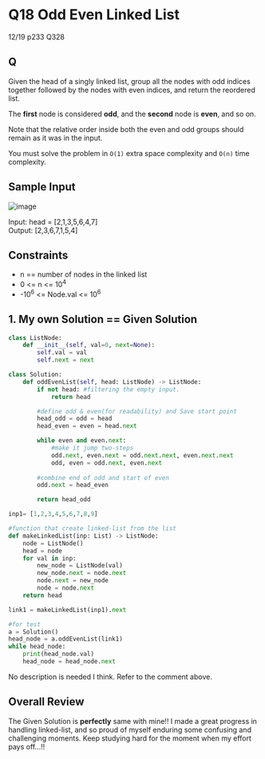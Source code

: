 # Q18 Odd Even Linked List

12/19 p233 Q328

## Q

Given the head of a singly linked list, group all the nodes with odd indices together followed by the nodes with even indices, and return the reordered list.  

The __first__ node is considered __odd__, and the __second__ node is __even__, and so on.  

Note that the relative order inside both the even and odd groups should remain as it was in the input.  

You must solve the problem in `O(1)` extra space complexity and `O(n)` time complexity.  

## Sample Input

![image](https://user-images.githubusercontent.com/68508521/146664857-2572d55f-3857-4e54-9a8d-4a86836fd6f9.png)  

Input: head = [2,1,3,5,6,4,7]  
Output: [2,3,6,7,1,5,4]

## Constraints
- n == number of nodes in the linked list
- 0 <= n <= 10<sup>4</sup>
- -10<sup>6</sup> <= Node.val <= 10<sup>6</sup>


## 1. My own Solution == Given Solution

```py
class ListNode:
    def __init__(self, val=0, next=None):
        self.val = val
        self.next = next

class Solution:
    def oddEvenList(self, head: ListNode) -> ListNode:
        if not head: #filtering the empty input.
            return head

        #define odd & even(for readability) and Save start point
        head_odd = odd = head 
        head_even = even = head.next

        while even and even.next:
            #make it jump two-steps
            odd.next, even.next = odd.next.next, even.next.next
            odd, even = odd.next, even.next
        
        #combine end of odd and start of even
        odd.next = head_even

        return head_odd
```
```py
inp1= [1,2,3,4,5,6,7,8,9]

#function that create linked-list from the list
def makeLinkedList(inp: List) -> ListNode: 
    node = ListNode()
    head = node
    for val in inp:
        new_node = ListNode(val)
        new_node.next = node.next
        node.next = new_node
        node = node.next
    return head

link1 = makeLinkedList(inp1).next

#for test
a = Solution()
head_node = a.oddEvenList(link1)
while head_node:
    print(head_node.val)
    head_node = head_node.next
```

No description is needed I think. Refer to the comment above.  

## Overall Review

The Given Solution is __perfectly__ same with mine!! I made a great progress in handling linked-list, and so proud of myself enduring some confusing and challenging moments. Keep studying hard for the moment when my effort pays off...!!

